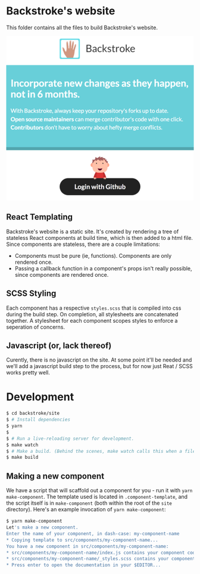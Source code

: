 # Backstroke's website

This folder contains all the files to build Backstroke's website.

![A preview of the site](readme.png)

## React Templating
Backstroke's website is a static site. It's created by rendering a tree of stateless React
components at build time, which is then added to a html file. Since components are stateless, there
are a couple limitations:
- Components must be pure (ie, functions). Components are only rendered once.
- Passing a callback function in a component's props isn't really possible, since components are
  rendered once.

## SCSS Styling
Each component has a respective `styles.scss` that is compiled into css during the build step. On
completion, all stylesheets are concatenated together. A stylesheet for each component scopes styles
to enforce a seperation of concerns.

## Javascript (or, lack thereof)
Curently, there is no javascript on the site. At some point it'll be needed and we'll add a
javascript build step to the process, but for now just Reat / SCSS works pretty well.

# Development
```sh
$ cd backstroke/site
$ # Install dependencies
$ yarn
$
$ # Run a live-reloading server for development.
$ make watch
$ # Make a build. (Behind the scenes, make watch calls this when a file changes)
$ make build
```

## Making a new component

We have a script that will scaffold out a component for you - run it with `yarn make-component`. The
template used is located in `.component-template`, and the script itself is in `make-component`
(both within the root of the `site` directory). Here's an example invocation of `yarn
make-component`:

```sh
$ yarn make-component
Let's make a new component.
Enter the name of your component, in dash-case: my-component-name
* Copying template to src/components/my-component-name...
You have a new component in src/components/my-component-name:
* src/components/my-component-name/index.js contains your component code.
* src/components/my-component-name/_styles.scss contains your component styles.
* Press enter to open the documentation in your $EDITOR...
```
